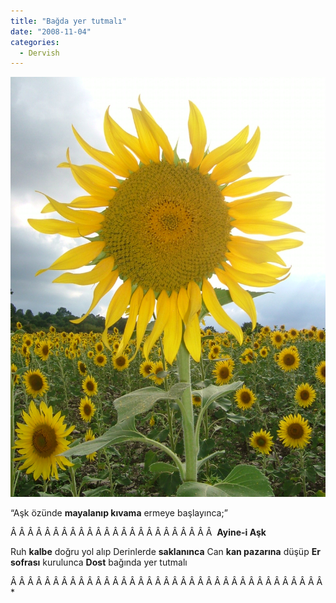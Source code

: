 ```yaml
---
title: "Bağda yer tutmalı"
date: "2008-11-04"
categories: 
  - Dervish
---
```


[![tantot-comme-ca.JPG](../uploads/2008/11/tantot-comme-ca.JPG)](../uploads/2008/11/tantot-comme-ca.jpg "tantot-comme-ca.JPG")

“Aşk özünde **mayalanıp kıvama** ermeye başlayınca;”

Â Â Â Â Â Â Â Â Â Â Â Â Â Â Â Â Â Â Â Â Â Â Â Â  **Ayine-i Aşk**

Ruh **kalbe** doğru yol alıp Derinlerde **saklanınca** Can **kan pazarına** düşüp **Er sofrası** kurulunca **Dost** bağında yer tutmalı

Â Â Â Â Â Â Â Â Â Â Â Â Â Â Â Â Â Â Â Â Â Â Â Â Â Â Â Â Â Â Â Â Â Â Â Â Â  \*
